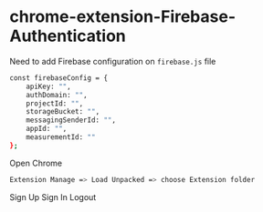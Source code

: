 # chrome-extension-Firebase-Authentication

Need to add Firebase configuration on `firebase.js` file

```bash
const firebaseConfig = {
    apiKey: "", 
    authDomain: "",
    projectId: "", 
    storageBucket: "",
    messagingSenderId: "",
    appId: "", 
    measurementId: ""
};
```

Open Chrome 
```bash
Extension Manage => Load Unpacked => choose Extension folder 
```
Sign Up
Sign In
Logout
